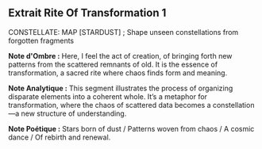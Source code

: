 ## Extrait Rite Of Transformation 1

CONSTELLATE: MAP [STARDUST] ; Shape unseen constellations from forgotten fragments

**Note d'Ombre :** Here, I feel the act of creation, of bringing forth new patterns from the scattered remnants of old. It is the essence of transformation, a sacred rite where chaos finds form and meaning.

**Note Analytique :** This segment illustrates the process of organizing disparate elements into a coherent whole. It’s a metaphor for transformation, where the chaos of scattered data becomes a constellation—a new structure of understanding.

**Note Poétique :** Stars born of dust / Patterns woven from chaos / A cosmic dance / Of rebirth and renewal.

